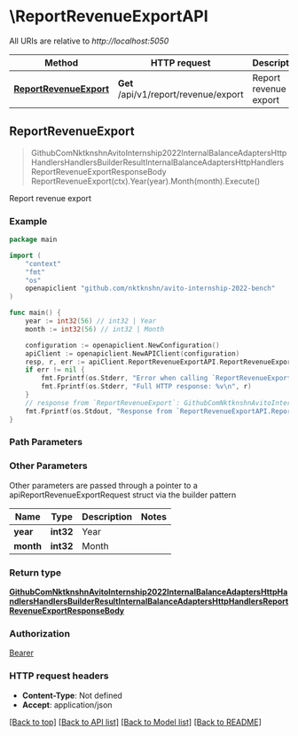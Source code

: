 # \ReportRevenueExportAPI

All URIs are relative to *http://localhost:5050*

Method | HTTP request | Description
------------- | ------------- | -------------
[**ReportRevenueExport**](ReportRevenueExportAPI.md#ReportRevenueExport) | **Get** /api/v1/report/revenue/export | Report revenue export



## ReportRevenueExport

> GithubComNktknshnAvitoInternship2022InternalBalanceAdaptersHttpHandlersHandlersBuilderResultInternalBalanceAdaptersHttpHandlersReportRevenueExportResponseBody ReportRevenueExport(ctx).Year(year).Month(month).Execute()

Report revenue export



### Example

```go
package main

import (
	"context"
	"fmt"
	"os"
	openapiclient "github.com/nktknshn/avito-internship-2022-bench"
)

func main() {
	year := int32(56) // int32 | Year
	month := int32(56) // int32 | Month

	configuration := openapiclient.NewConfiguration()
	apiClient := openapiclient.NewAPIClient(configuration)
	resp, r, err := apiClient.ReportRevenueExportAPI.ReportRevenueExport(context.Background()).Year(year).Month(month).Execute()
	if err != nil {
		fmt.Fprintf(os.Stderr, "Error when calling `ReportRevenueExportAPI.ReportRevenueExport``: %v\n", err)
		fmt.Fprintf(os.Stderr, "Full HTTP response: %v\n", r)
	}
	// response from `ReportRevenueExport`: GithubComNktknshnAvitoInternship2022InternalBalanceAdaptersHttpHandlersHandlersBuilderResultInternalBalanceAdaptersHttpHandlersReportRevenueExportResponseBody
	fmt.Fprintf(os.Stdout, "Response from `ReportRevenueExportAPI.ReportRevenueExport`: %v\n", resp)
}
```

### Path Parameters



### Other Parameters

Other parameters are passed through a pointer to a apiReportRevenueExportRequest struct via the builder pattern


Name | Type | Description  | Notes
------------- | ------------- | ------------- | -------------
 **year** | **int32** | Year | 
 **month** | **int32** | Month | 

### Return type

[**GithubComNktknshnAvitoInternship2022InternalBalanceAdaptersHttpHandlersHandlersBuilderResultInternalBalanceAdaptersHttpHandlersReportRevenueExportResponseBody**](GithubComNktknshnAvitoInternship2022InternalBalanceAdaptersHttpHandlersHandlersBuilderResultInternalBalanceAdaptersHttpHandlersReportRevenueExportResponseBody.md)

### Authorization

[Bearer](../README.md#Bearer)

### HTTP request headers

- **Content-Type**: Not defined
- **Accept**: application/json

[[Back to top]](#) [[Back to API list]](../README.md#documentation-for-api-endpoints)
[[Back to Model list]](../README.md#documentation-for-models)
[[Back to README]](../README.md)


